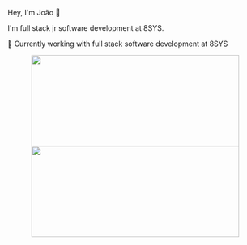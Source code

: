 Hey, I'm João 👋
<p>
I'm full stack jr software development at 8SYS.<br>

💼 Currently working with full stack software development at 8SYS<br>
</p>

<div align="center">
  <a href="https://github.com/joao-8sys">
    <img width="410px" height="180em" src="https://github-readme-stats.vercel.app/api?username=joao-8sys&show_icons=true&theme=midnight-purple&include_all_commits=true&count_private=true">
    <img width="410px" height="180em" src="https://github-readme-stats.vercel.app/api/top-langs?username=joaopnk&layout=compact&langs_count=7&theme=nightowl"/>
  </a>
</div>

